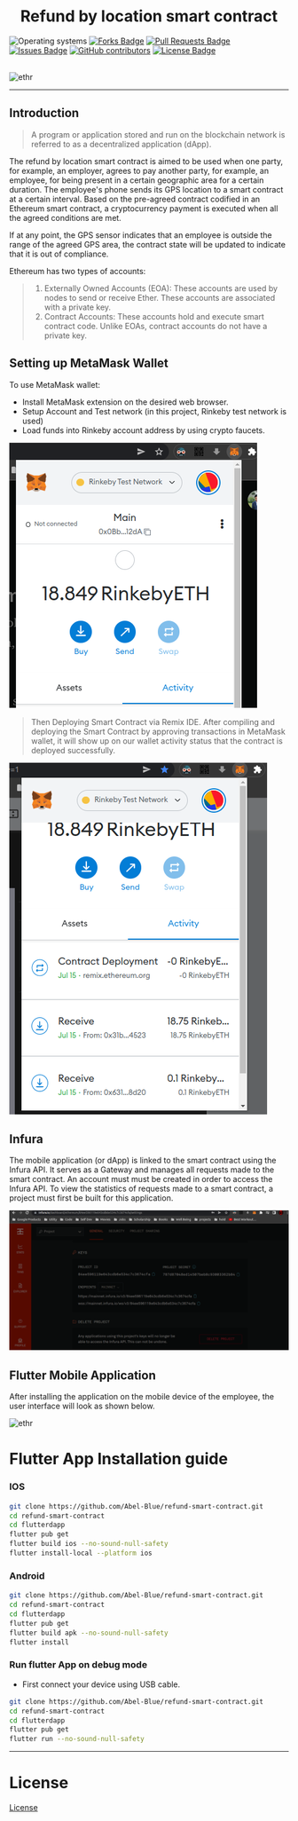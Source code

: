 <h1 align="center">Refund by location smart contract</h1>
<div>
<img src="https://img.shields.io/badge/OS-linux%20%7C%20windows-blue??style=flat&logo=Linux&logoColor=b0c0c0&labelColor=363D44" alt="Operating systems"/>
<a href="https://github.com/Abel-Blue/refund-smart-contract/network/members"><img src="https://img.shields.io/github/forks/Abel-Blue/refund-smart-contract" alt="Forks Badge"/></a>
<a href="https://github.com/Abel-Blue/refund-smart-contract/pulls"><img src="https://img.shields.io/github/issues-pr/Abel-Blue/refund-smart-contract" alt="Pull Requests Badge"/></a>
<a href="https://github.com/Abel-Blue/refund-smart-contract/issues"><img src="https://img.shields.io/github/issues/Abel-Blue/refund-smart-contract" alt="Issues Badge"/></a>
<a href="https://github.com/Abel-Blue/refund-smart-contract/graphs/contributors"><img alt="GitHub contributors" src="https://img.shields.io/github/contributors/Abel-Blue/refund-smart-contract?color=2b9348"></a>
<a href="https://github.com/Abel-Blue/refund-smart-contract/blob/main/LICENSE"><img src="https://img.shields.io/github/license/Abel-Blue/refund-smart-contract?color=2b9348" alt="License Badge"/></a>
</div>

</br>

![ethr](https://phantom-marca.unidadeditorial.es/59644477365716512f144f6f85f31af9/resize/1320/f/jpg/assets/multimedia/imagenes/2022/03/20/16477692211339.jpg)

<hr>

## Introduction

> <p>A program or application stored and run on the blockchain network is referred to as a decentralized application (dApp).</p>

 <p>The refund by location smart contract is aimed to be used when one party, for example, an employer, agrees to pay another party, for example, an employee, for being present in a certain geographic area for a certain duration. The employee's phone sends its GPS location to a smart contract at a certain interval. Based on the pre-agreed contract codified in an Ethereum smart contract, a cryptocurrency payment is executed when all the agreed conditions are met.

If at any point, the GPS sensor indicates that an employee is outside the range of the agreed GPS area, the contract state will be updated to indicate that it is out of compliance.

Ethereum has two types of accounts:

</p>

> 1. Externally Owned Accounts (EOA): These accounts are used by nodes to send or receive Ether. These accounts are associated with a private key.
> 2. Contract Accounts: These accounts hold and execute smart contract code. Unlike EOAs, contract accounts do not have a private key.

## Setting up MetaMask Wallet

To use MetaMask wallet:

- Install MetaMask extension on the desired web browser.
- Setup Account and Test network (in this project, Rinkeby test network is used)
- Load funds into Rinkeby account address by using crypto faucets.

![ethr](images/load.png)

> Then Deploying Smart Contract via Remix IDE. After compiling and deploying the Smart Contract by approving transactions in MetaMask wallet, it will show up on our wallet activity status that the contract is deployed successfully.

![ethr](images/deployedtrans.png)

## Infura

<p>The mobile application (or dApp) is linked to the smart contract using the Infura API. It serves as a Gateway and manages all requests made to the smart contract. An account must must be created in order to access the Infura API. To view the statistics of requests made to a smart contract, a project must first be built for this application.</p>

![ethr](images/infura.png)

## Flutter Mobile Application

<p>After installing the application on the mobile device of the employee, the user interface will look as shown below.</p>

![ethr](images/ola.gif)

# <a name='Flutter App Installation guide'></a>Flutter App Installation guide

### <a name='conda'></a>IOS

```bash
git clone https://github.com/Abel-Blue/refund-smart-contract.git
cd refund-smart-contract
cd flutterdapp
flutter pub get
flutter build ios --no-sound-null-safety
flutter install-local --platform ios
```

### <a name='conda'></a>Android

```bash
git clone https://github.com/Abel-Blue/refund-smart-contract.git
cd refund-smart-contract
cd flutterdapp
flutter pub get
flutter build apk --no-sound-null-safety
flutter install
```

### <a name='conda'></a>Run flutter App on debug mode

- First connect your device using USB cable.

```bash
git clone https://github.com/Abel-Blue/refund-smart-contract.git
cd refund-smart-contract
cd flutterdapp
flutter pub get
flutter run --no-sound-null-safety
```

<hr>

# <a name='license'></a>License

[License](https://github.com/Abel-Blue/refund-smart-contract/blob/main/Licence)
